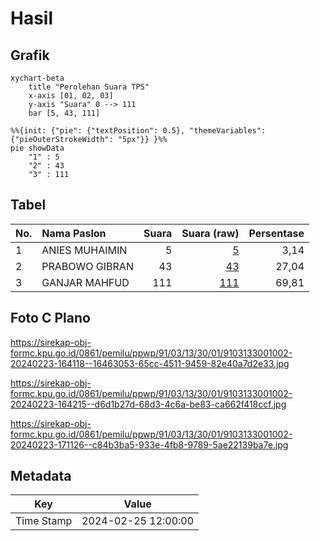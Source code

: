 # Hasil

## Grafik

```mermaid
xychart-beta
    title "Perolehan Suara TPS"
    x-axis [01, 02, 03]
    y-axis "Suara" 0 --> 111
    bar [5, 43, 111]
```

```mermaid
%%{init: {"pie": {"textPosition": 0.5}, "themeVariables": {"pieOuterStrokeWidth": "5px"}} }%%
pie showData
    "1" : 5
    "2" : 43
    "3" : 111
```

## Tabel

| No. | Nama Paslon    | Suara | Suara (raw) | Persentase |
|:--- |:-------------- | -----:| -----------:| ----------:|
| 1   | ANIES MUHAIMIN | 5     | [5][p-1]    | 3,14       |
| 2   | PRABOWO GIBRAN | 43    | [43][p-2]   | 27,04      |
| 3   | GANJAR MAHFUD  | 111   | [111][p-3]  | 69,81      |


[p-1]: https://github.com/gigit-pemilu/pemilu-2024-91-papua/blob/main/pilpres/hitung-suara/sub/91-papua/sub/03-jayapura/sub/13-waibu/sub/3001-desa-adat-dondai/sub/002-tps/sub/paslon-1.txt
[p-2]: https://github.com/gigit-pemilu/pemilu-2024-91-papua/blob/main/pilpres/hitung-suara/sub/91-papua/sub/03-jayapura/sub/13-waibu/sub/3001-desa-adat-dondai/sub/002-tps/sub/paslon-2.txt
[p-3]: https://github.com/gigit-pemilu/pemilu-2024-91-papua/blob/main/pilpres/hitung-suara/sub/91-papua/sub/03-jayapura/sub/13-waibu/sub/3001-desa-adat-dondai/sub/002-tps/sub/paslon-3.txt

## Foto C Plano

https://sirekap-obj-formc.kpu.go.id/0861/pemilu/ppwp/91/03/13/30/01/9103133001002-20240223-164118--16463053-65cc-4511-9459-82e40a7d2e33.jpg

https://sirekap-obj-formc.kpu.go.id/0861/pemilu/ppwp/91/03/13/30/01/9103133001002-20240223-164215--d6d1b27d-68d3-4c6a-be83-ca662f418ccf.jpg

https://sirekap-obj-formc.kpu.go.id/0861/pemilu/ppwp/91/03/13/30/01/9103133001002-20240223-171126--c84b3ba5-933e-4fb8-9789-5ae22139ba7e.jpg


## Metadata

| Key        | Value               |
| ---------- | ------------------- |
| Time Stamp | 2024-02-25 12:00:00 |



